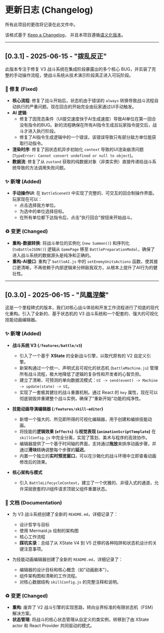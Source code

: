<!--
 * @Author: Sirius 540363975@qq.com
 * @Date: 2025-06-15 06:15:28
 * @LastEditors: Sirius 540363975@qq.com
 * @LastEditTime: 2025-06-15 07:27:52
-->
# 更新日志 (Changelog)

所有此项目的更改将记录在此文件中。

该格式基于 [Keep a Changelog](https://keepachangelog.com/zh-CN/1.0.0/)，
并且本项目遵循[语义化版本](https://semver.org/spec/v2.0.0.html)。

---

## [0.3.1] - 2025-06-15 - "拨乱反正"

此版本专注于修复 V3 战斗系统在集成阶段暴露出的多个核心 BUG，并实装了完整的手动操作流程，使战斗系统从技术演示阶段真正进入可玩阶段。

### 🐞 修复 (Fixed)

-   **核心流程**: 修复了战斗开始后，状态机由于错误的 `always` 转换导致战斗流程自动执行的严重问题。现在回合的开始完全由玩家通过UI手动触发。
-   **AI 逻辑**:
    -   修复了因竞态条件（UI提交速度快于AI生成速度）导致AI单位在第一回合没有指令的BUG。新的流程确保在所有AI指令生成且玩家指令提交后，战斗才进入执行阶段。
    -   修复了AI指令生成逻辑中的一个错误，该错误导致只有部分敌方单位能获取行动指令。
-   **渲染时序**: 修复了因状态机异步初始化 `context` 导致的UI渲染崩溃问题 (`TypeError: Cannot convert undefined or null to object`)。
-   **数据流**: 修复了从 `zustand` 获取的纯数据对象（非类实例）直接传递给战斗系统导致的方法调用失败问题。

### ✨ 新增 (Added)

-   **手动操作UI**: 在 `BattleSceneV3` 中实现了完整的、可交互的回合制操作界面。玩家现在可以：
    -   点击选择我方单位。
    -   为选中的单位选择目标。
    -   在所有单位都下达指令后，点击"执行回合"按钮来开始战斗。

### ♻️ 变更 (Changed)

-   **重构-数据转换**: 将战斗单位的实例化 (`new Summon()`) 和序列化 (`toBattleJSON()`) 逻辑从 `GamePage` 移至 `BattlePreparationModal`，确保了进入战斗系统的数据源头是纯净和正确的。
-   **重构-AI接口**: 重构了 `battleAI.js` 中的 `setEnemyUnitsActions` 函数，使其接口更清晰，不再依赖于内部逻辑来分辨敌我双方，从根本上提升了AI行为的健壮性。

---

## [0.3.0] - 2025-06-15 - "凤凰涅槃"

这是一个里程碑式的版本，我们对核心战斗体验和开发工作流程进行了彻底的现代化重构。引入了全新的、基于状态机的 V3 战斗系统和一个配套的、强大的可视化技能动画编辑器。

### ✨ 新增 (Added)

-   **战斗系统 V3 (`/features/battle/v3`)**
    -   引入了一个基于 **XState** 的全新战斗引擎，以取代原有的 V2 自定义引擎。
    -   新架构通过一个统一、声明式且可视化的状态机 (`battleMachine.js`) 管理所有战斗流程，极大地降低了逻辑的复杂性和开发者的心智负担。
    -   建立了清晰、可预测的单向数据流模式：`UI -> send(event) -> Machine -> update(state) -> UI`。
    -   实现了一套极其健壮的战斗重置机制。通过 React 的 `key` 属性，现在可以彻底销毁并重建整个战斗实例，确保了"重新开始"功能的纯净性。

-   **技能动画导演编辑器 (`/features/skill-editor`)**
    -   新增一个强大的、所见即所得的可视化编辑器，用于创建和编排技能动画。
    -   将技能的**逻辑效果 (`effects`)** 与**视觉表现 (`animationScriptTemplate`)** 在 `skillConfig.js` 中完全分离，实现了策划、美术与程序的高效协作。
    -   编辑器提供了一个基于时间轴的界面，支持通过**拖放**来排序动画步骤，并通过**滑块**精确调整每个步骤的**延迟**。
    -   内置一个独立的**实时预览窗口**，可以在沙箱化的战斗环境中立即查看动画修改后的效果。

-   **核心架构与模式**
    -   引入 `BattleLifecycleContext`，建立了一个优雅的、非侵入式的通道，允许深层嵌套的UI组件请求顶层父组件重置状态。

### 📄 文档 (Documentation)

-   为 V3 战斗系统创建了全新的 `README.md`，详细记录了：
    -   设计哲学与目标
    -   使用 Mermaid.js 绘制的架构图
    -   核心工作流程
    -   **踩坑实录**：总结了从 XState V4 到 V5 迁移的各种陷阱和状态机设计的关键注意事项。

-   为技能动画编辑器创建了全新的 `README.md`，详细记录了：
    -   编辑器的设计目标和核心概念（如"动画剧本"）。
    -   组件架构图和清晰的工作流程。
    -   对核心数据结构 `skillConfig.js` 的完整注释和说明。

### ♻️ 变更 (Changed)

-   **重构**: 废弃了 V2 战斗引擎的实现思路，转向业界标准的有限状态机（FSM）解决方案。
-   **状态管理**: 将战斗的核心状态管理从自定义的类实例，转移到了由 XState actor 和 React Provider 共同驱动的模式。 
